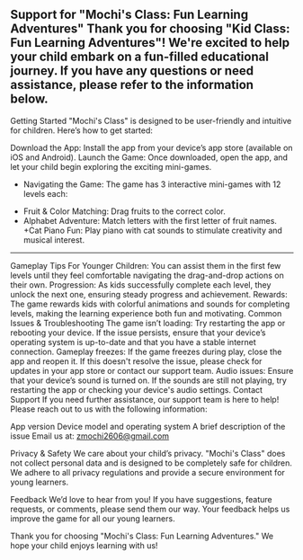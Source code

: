 Support for "Mochi's Class: Fun Learning Adventures"
Thank you for choosing "Kid Class: Fun Learning Adventures"! We're excited to help your child embark on a fun-filled educational journey. If you have any questions or need assistance, please refer to the information below.
------------------
Getting Started
"Mochi's Class" is designed to be user-friendly and intuitive for children. Here’s how to get started:

Download the App: Install the app from your device’s app store (available on iOS and Android).
Launch the Game: Once downloaded, open the app, and let your child begin exploring the exciting mini-games.
- Navigating the Game: The game has 3 interactive mini-games with 12 levels each:
+ Fruit & Color Matching: Drag fruits to the correct color.
+ Alphabet Adventure: Match letters with the first letter of fruit names.
+Cat Piano Fun: Play piano with cat sounds to stimulate creativity and musical interest.

-----------------------
Gameplay Tips
For Younger Children: You can assist them in the first few levels until they feel comfortable navigating the drag-and-drop actions on their own.
Progression: As kids successfully complete each level, they unlock the next one, ensuring steady progress and achievement.
Rewards: The game rewards kids with colorful animations and sounds for completing levels, making the learning experience both fun and motivating.
Common Issues & Troubleshooting
The game isn’t loading: Try restarting the app or rebooting your device. If the issue persists, ensure that your device’s operating system is up-to-date and that you have a stable internet connection.
Gameplay freezes: If the game freezes during play, close the app and reopen it. If this doesn't resolve the issue, please check for updates in your app store or contact our support team.
Audio issues: Ensure that your device’s sound is turned on. If the sounds are still not playing, try restarting the app or checking your device's audio settings.
Contact Support
If you need further assistance, our support team is here to help! Please reach out to us with the following information:

App version
Device model and operating system
A brief description of the issue
Email us at: zmochi2606@gmail.com


Privacy & Safety
We care about your child’s privacy. "Mochi's Class" does not collect personal data and is designed to be completely safe for children. We adhere to all privacy regulations and provide a secure environment for young learners.

Feedback
We’d love to hear from you! If you have suggestions, feature requests, or comments, please send them our way. Your feedback helps us improve the game for all our young learners.

Thank you for choosing "Mochi's Class: Fun Learning Adventures." We hope your child enjoys learning with us!

